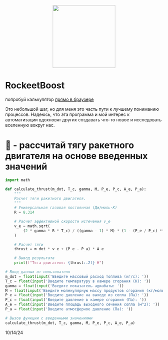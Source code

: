 <div id="header" align="center">
  <img src="https://github.com/A1ex-13/RocketBoost/blob/main/rb.png" width="200"/>
</div>  

# RockeetBoost  

попробуй калькулятор [прямо в браузере](https://a1ex-13.github.io/RockeetBoost/RockeetBoost.html)

Это небольшой шаг, но для меня это часть пути к лучшему пониманию процессов. Надеюсь, что эта программа и мой интерес к автоматизации вдохновят других создавать что-то новое и исследовать вселенную вокруг нас.  

# 🚀 - рассчитай тягу ракетного двигателя на основе введенных значений  

```python
import math

def calculate_thrust(m_dot, T_c, gamma, M, P_e, P_c, A_e, P_a):
    """
    Расчет тяги ракетного двигателя.
    """
    # Универсальная газовая постоянная (Дж/моль·К)
    R = 8.314

    # Расчет эффективной скорости истечения v_e
    v_e = math.sqrt(
        (2 * gamma * R * T_c) / ((gamma - 1) * M) * (1 - (P_e / P_c) ** ((gamma - 1) / gamma))
    )

    # Расчет тяги
    thrust = m_dot * v_e + (P_e - P_a) * A_e

    # Вывод результата
    print(f"Тяга двигателя: {thrust:.2f} Н")

# Ввод данных от пользователя
m_dot = float(input('Введите массовый расход топлива (кг/с): '))
T_c = float(input('Введите температуру в камере сгорания (К): '))
gamma = float(input('Введите показатель адиабаты: '))
M = float(input('Введите молекулярную массу продуктов сгорания (кг/моль): '))
P_e = float(input('Введите давление на выходе из сопла (Па): '))
P_c = float(input('Введите давление в камере сгорания (Па): '))
A_e = float(input('Введите площадь выходного сечения сопла (м^2): '))
P_a = float(input('Введите атмосферное давление (Па): '))

# Вызов функции с введенными значениями
calculate_thrust(m_dot, T_c, gamma, M, P_e, P_c, A_e, P_a)
```
10/14/24
